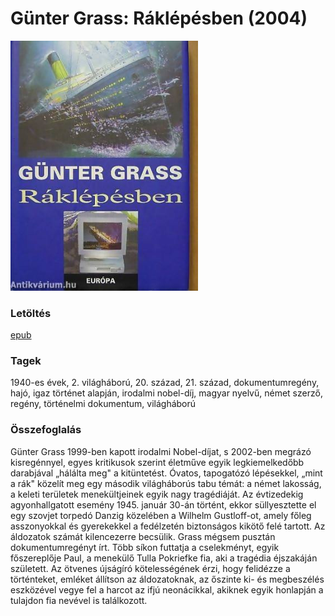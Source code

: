 # <a name="id_358">Günter Grass: Ráklépésben (2004)</a>
<img src="https://github.com/BercziSandor/calibre_lib/raw/main/Gunter%20Grass/Raklepesben%20%28358%29/cover.jpg" alt="cover" width="300"/>

### Letöltés
[epub](https://github.com/BercziSandor/calibre_lib/raw/main/Gunter%20Grass/Raklepesben%20%28358%29/Raklepesben%20-%20Gunter%20Grass.epub)

### Tagek
1940-es évek, 2. világháború, 20. század, 21. század, dokumentumregény, hajó, igaz történet alapján, irodalmi nobel-díj, magyar nyelvű, német szerző, regény, történelmi dokumentum, világháború

### Összefoglalás
<div>
<p>Günter ​Grass 1999-ben kapott irodalmi Nobel-díjat, s 2002-ben megrázó kisregénnyel, egyes kritikusok szerint életműve egyik legkiemelkedőbb darabjával „hálálta meg" a kitüntetést. Óvatos, tapogatózó lépésekkel, „mint a rák" közelít meg egy második világháborús tabu témát: a német lakosság, a keleti területek menekültjeinek egyik nagy tragédiáját. Az évtizedekig agyonhallgatott esemény 1945. január 30-án történt, ekkor süllyesztette el egy szovjet torpedó Danzig közelében a Wilhelm Gustloff-ot, amely főleg asszonyokkal és gyerekekkel a fedélzetén biztonságos kikötő felé tartott. Az áldozatok számát kilencezerre becsülik. Grass mégsem pusztán dokumentumregényt írt. Több síkon futtatja a cselekményt, egyik főszereplője Paul, a menekülő Tulla Pokriefke fia, aki a tragédia éjszakáján született. Az ötvenes újságíró kötelességének érzi, hogy felidézze a történteket, emléket állítson az áldozatoknak, az őszinte ki- és megbeszélés eszközével vegye fel a harcot az ifjú neonácikkal, akiknek egyik honlapján a tulajdon fia nevével is találkozott.</p></div>


